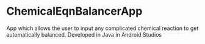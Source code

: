 # ChemicalEqnBalancerApp
App which allows the user to input any complicated chemical reaction to get automatically balanced. Developed in Java in Android Studios
